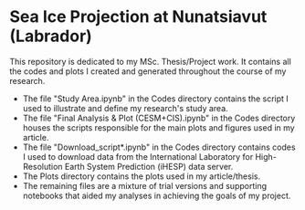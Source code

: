 # Sea Ice Projection at Nunatsiavut (Labrador)
This repository is dedicated to my MSc. Thesis/Project work. It contains all the codes and plots I created and generated throughout the course of my research.

- The file "Study Area.ipynb" in the Codes directory contains the script I used to illustrate and define my research's study area.
- The file "Final Analysis & Plot (CESM+CIS).ipynb" in the Codes directory houses the scripts responsible for the main plots and figures used in my article.
- The file "Download_script*.ipynb"  in the Codes directory contains codes I used to download data from the International Laboratory for High-Resolution Earth System Prediction (iHESP) data server.
- The Plots directory contains the plots used in my article/thesis. 
- The remaining files are a mixture of trial versions and supporting notebooks that aided my analyses in achieving the goals of my project.
